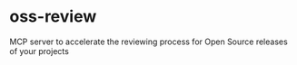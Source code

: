 # oss-review
MCP server to accelerate the reviewing process for Open Source releases of your projects
